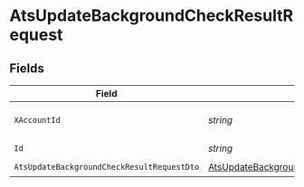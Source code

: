 # AtsUpdateBackgroundCheckResultRequest


## Fields

| Field                                                                                                           | Type                                                                                                            | Required                                                                                                        | Description                                                                                                     |
| --------------------------------------------------------------------------------------------------------------- | --------------------------------------------------------------------------------------------------------------- | --------------------------------------------------------------------------------------------------------------- | --------------------------------------------------------------------------------------------------------------- |
| `XAccountId`                                                                                                    | *string*                                                                                                        | :heavy_check_mark:                                                                                              | The account identifier                                                                                          |
| `Id`                                                                                                            | *string*                                                                                                        | :heavy_check_mark:                                                                                              | N/A                                                                                                             |
| `AtsUpdateBackgroundCheckResultRequestDto`                                                                      | [AtsUpdateBackgroundCheckResultRequestDto](../../Models/Components/AtsUpdateBackgroundCheckResultRequestDto.md) | :heavy_check_mark:                                                                                              | N/A                                                                                                             |